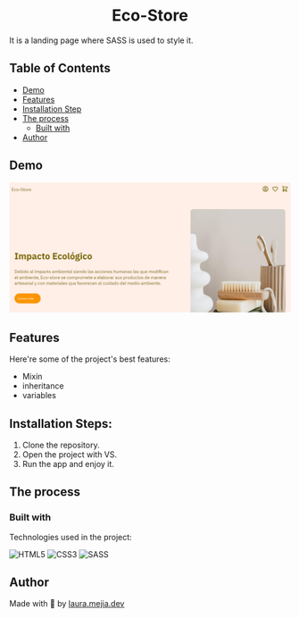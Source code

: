 <h1 align="center" id="title">Eco-Store</h1>


<p id="description">It is a landing page where SASS is used to style it.</p>

## Table of Contents

- [Demo](#demo)
- [Features](#features)
- [Installation Step](#installation-steps)
- [The process](#the-process)
  - [Built with](#built-with)
- [Author](#author)

## Demo
![image](https://github.com/lauramejia900/landing-page-with-saas/blob/main/landing%20page.PNG)


## Features

Here're some of the project's best features:

*   Mixin
*   inheritance
*   variables


## Installation Steps:

1. Clone the repository.
2. Open the project with VS.
4. Run the app and enjoy it.

## The process 
### Built with

Technologies used in the project:

![HTML5](https://img.shields.io/badge/-HTML5-E34F26?style=flat-square&logo=html5&logoColor=white)
![CSS3](https://img.shields.io/badge/-CSS3-1572B6?style=flat-square&logo=css3)
![SASS](https://img.shields.io/badge/-SASS-1572B6?style=flat-square&logo=sass)



## Author

Made with 💜 by [laura.mejia.dev](https://instagram.com/laura.mejia.dev)
